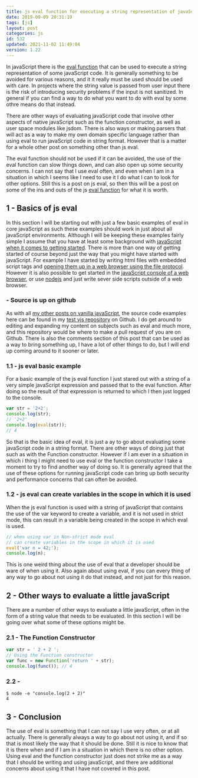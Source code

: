 ```yaml
---
title: js eval function for executing a string representation of javaScript
date: 2019-09-09 20:31:19
tags: [js]
layout: post
categories: js
id: 532
updated: 2021-11-02 11:49:04
version: 1.22
---
```


In javaScript there is the [eval function](https://en.wikipedia.org/wiki/Eval) that can be used to execute a string representation of some javaScript code. It is generally something to be avoided for various reasons, and it it really must be used should be used with care. In projects where the string value is passed from user input there is the risk of introducing security problems if the input is not sanitized. In general if you can find a way to do what you want to do with eval by some othre means do that instead.

There are other ways of evaluating javaScript code that involve other aspects of native javaScript such as the function constructor, as well as user space modules like jsdom. There is also ways or making parsers that will act as a way to make my own domain specific language rather than using eval to run javaScript code in string format. However that is a matter for a whole other post on something other than js eval.

The eval function should not be used if it can be avoided, the use of the eval function can slow things down, and can also open up some security concerns. I can not say that I use eval often, and even when I am in a situation in which I seems like I need to use it I do what I can to look for other options. Still this is a post on js eval, so then this will be a post on some of the ins and outs of the js [eval function](https://developer.mozilla.org/en-US/docs/Web/JavaScript/Reference/Global_Objects/eval) for what it is worth.

<!-- more -->

## 1 - Basics of js eval

In this section I will be starting out with just a few basic examples of eval in core javaScript as such these examples should work in just about all javaScript environments. Although I will be keeping these examples fairly simple I assume that you have at least some background with [javaScript when it comes to getting started](/2018/11/27/js-getting-started/). There is more than one way of getting started of course beyond just the way that you might have started with javaScript. For example I have started by writing html files with embedded script tags and [opening them up in a web browser using the file protocol](/2020/09/21/js-getting-strated-file-protocol/). However it is also possible to get started in the [javaScript console of a web browser](/2019/07/29/js-getting-started-javascript-console/), or use [nodejs](/2017/04/05/nodejs-helloworld/) and just write sever side scripts outside of a web browser.

### - Source is up on github

As with all [my other posts on vanilla javaScript](/categories/js/), the source code examples here can be found in my [test vjs repository](https://github.com/dustinpfister/test_vjs/tree/master/for_post/js-eval) on Github. I do get around to editing and expanding my content on subjects such as eval and much more, and this repository would be where to make a pull request of you are on Github. There is also the comments section of this post that can be used as a way to bring something up, I have a lot of other things to do, but I will end up coming around to it sooner or later.

### 1.1 - js eval basic example

For a basic example of the js eval function I just stared out with a string of a very simple javaScript expression and passed that to the eval function. After doing so the result of that expression is returned to which I then just logged to the console.

```js
var str = '2+2';
console.log(str);
// '2+2'
console.log(eval(str));
// 4
```

So that is the basic idea of eval, it is just a ay to go about evaluating some javaScript code in a string format. There are other ways of doing just that such as with the Function constructor. However if I am ever in a situation in which i thing I might need to use eval or the function constructor I take a moment to try to find another way of doing so. It is generally agreed that the use of these options for running javaScript code can bring up both security and performance concerns that can often be avoided.

### 1.2 - js eval can create variables in the scope in which it is used

When the js eval function is used with a string of javaScript that contains the use of the var keyword to create a variable, and it is not used in strict mode, this can result in a variable being created in the scope in which eval is used.

```js
// when using var in Non-strict mode eval
// can create variables in the scope in which it is used
eval('var n = 42;');
console.log(n);
```

This is one weird thing about the use of eval that a developer should be ware of when using it. Also again about using eval, if you can every thing of any way to go about not using it do that instead, and not just for this reason.

## 2 - Other ways to evaluate a little javaScript

There are a number of other ways to evaluate a little javaScript, often in the form of a string value that needs to be evaluated. In this section I will be going over what some of these options might be.

### 2.1 - The Function Constructor

```js
var str = ' 2 + 2 ';
// Using the Function constructor
var func = new Function('return ' + str);
console.log(func()); // 4
```

### 2.2 -

```
$ node -e "console.log(2 + 2)"
4
```

## 3 - Conclusion

The use of eval is something that I can not say I use very often, or at all actually. There is generally always a way to go about not using it, and if so that is most likely the way that it should be done. Still it is nice to know that it is there when and if I am in a situation in which there is no other option. Using eval and the function constructor just does not strike me as a way that I should be writing and using javaScript, and there are additional concerns about using it that I have not covered in this post.